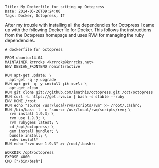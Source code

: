 	Title: My Dockerfile for setting up Octopress
	Date: 2014-05-26T09:24:00
	Tags: Docker, Octopress, IT
	
After my trouble with installing all the dependencies for Octopress I 
came up with the following Dockerfile for Docker. This follows the 
instructions from the Octopress homepage and uses RVM for managing the
ruby dependencies.

```
# dockerfile for octopress

FROM ubuntu:14.04
MAINTAINER krrrcks <krrrcks@krrrcks.net>
ENV DEBIAN_FRONTEND noninteractive

RUN apt-get update; \
  apt-get -q -y upgrade
RUN apt-get -q -y install git curl; \
  apt-get clean
RUN git clone git://github.com/imathis/octopress.git /opt/octopress
RUN curl -L https://get.rvm.io | bash -s stable --ruby
ENV HOME /root
RUN echo "source /usr/local/rvm/scripts/rvm" >> /root/.bashrc; 
RUN /bin/bash -l -c "source /usr/local/rvm/scripts/rvm; \
  rvm install 1.9.3; \
  rvm use 1.9.3; \
  rvm rubygems latest; \
  cd /opt/octopress; \
  gem install bundler; \
  bundle install; \
  rake install" 
RUN echo "rvm use 1.9.3" >> /root/.bashrc

WORKDIR /opt/octopress
EXPOSE 4000
CMD ["/bin/bash"] 
```

